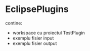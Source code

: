 # EclipsePlugins
contine:
- workspace cu proiectul TestPlugin
- exemplu fisier input
- exemplu fisier output
